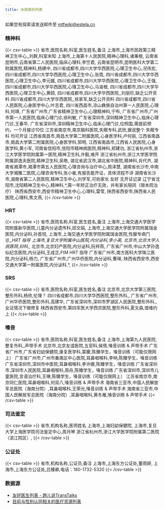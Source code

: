 ```yaml
---
title: 未探索的列表
---
```


如果您有探索请发送邮件至 <mtfwiki@estela.cn>

### 精神科

{{< csv-table >}}
省市,医院名称,科室,医生姓名,备注
上海市,上海市民政第三精神卫生中心,,刘群,科室未知
上海市,上海第十人民医院,精神心理科,诸秉根,
云南省昆明市,云南省第二人民医院,临床心理科,李竺君,
云南省昆明市,昆明医科大学第二附属医院,精神科,杨建中,
四川省成都市,四川大学华西医院,心理卫生中心,况伟宏,
四川省成都市,四川大学华西医院,心理卫生中心,张霓,
四川省成都市,四川大学华西医院,心理卫生中心,李元媛,
四川省成都市,四川大学华西医院,心理卫生中心,王强,
四川省成都市,四川大学华西医院,心理卫生中心,马渝根,
四川省成都市,四川大学华西医院,心理卫生中心,黄颐,
四川省成都市,四川大学华西医院,,刘丽珍,缺乏公开资料
四川省成都市,四川大学华西医院,,徐家军,缺乏公开资料
四川省成都市,四川省人民医院,心身医学中心,叶志君,
四川省西昌市,凉山彝族自治州第一人民医院,心理科,何靖,
广东省广州市,广东省精神卫生中心,心理精神科,宁布,
广东省广州市,广州市第一人民医院,临床心理门诊,徐利敏,
广东省深圳市,深圳精神卫生中心,临床心理门诊,王春华,
广东省深圳市,深圳精神卫生中心,临床心理门诊,位照国,需提前预约，一个月接诊10位
江苏省南京市,南京脑科医院,失眠专科,武欣,据说整个 失眠专科 均可开证
江西省南昌市,南昌大学第二附属医院,心身医学科,卢何丽,
江西省南昌市,南昌大学第二附属医院,心身医学科,郭明,
江西省南昌市,江西省人民医院,心身医学科,黄小军,
河南省信阳市,信阳市精神病医院,精神科,郑建功,
浙江省杭州市,浙江大学医学院附属第一医院,精神卫生科,许毅,难开
浙江省杭州市,浙江大学医学院附属邵逸夫医院,精神卫生科,吴皓,
湖北省武汉市,湖北省中医院,精神科,肖代齐,
湖南省湘潭市,湘潭市第五人民医院,心理咨询与治疗中心,周泽慧,
湖南省长沙市,中南大学湘雅二医院,心理咨询专科,张小崔,有报告能开证，具体流程不详
湖南省长沙市,湖南省第二人民医院,精神卫生中心,刘学军,可劝家长 友好 无开证记录
辽宁省沈阳市,沈阳精神卫生中心,精神科,*,需一年矫正治疗无效，并有家长陪同（限本院治疗）
陕西省西安市,西安市精神卫生中心,心理科,雷莹,
陕西省西安市,陕西省人民医院,心理科,焦文燕,
{{< /csv-table >}}

### HRT

{{< csv-table >}}
省市,医院名称,科室,医生姓名,备注
上海市,上海交通大学医学院附属新华医院,儿童内分泌遗传科,邱文娟,
上海市,上海交通大学医学院附属瑞金医院,内分泌科,孙首悦,
上海市,上海交通大学医学院附属瑞金医院,性腺专病门诊,*,HRT 指导
上海市,复旦大学附属中山医院,内分泌科,李小英,
北京市,北京大学人民医院,妇科,*,
北京市,北京妇产医院,内分泌科,阮祥燕,
广东省广州市,中山大学孙逸仙纪念医院,内分泌科,王成芷,FtM HRT 指导
广东省广州市,南方医科大学珠江医院,内分泌科,杨力,
广东省广州市,广州华侨医院,内分泌科,曹瑛,
陕西省西安市,西安交通大学第一附属医院,内分泌科,*,
{{< /csv-table >}}

### SRS

{{< csv-table >}}
省市,医院名称,科室,医生姓名,备注
北京市,北京大学第三医院,整形外科,杨欣,伦理？
四川省成都市,四川大学华西医院,整形外科,,
广东省广州市,广州华侨医院,整形外科,高建华,
广东省深圳市,深圳市罗湖区人民医院,整形外科,,女证情况下做修复
陕西省西安市,第四军医大学西京医院,整形外科,夏文森,很难约上
{{< /csv-table >}}

### 嗓音

{{< csv-table >}}
省市,医院名称,科室,医生姓名,备注
上海市,上海第九人民医院,整复外科,,声带手术
北京市,北京友谊医院,五官科,侯倩,嗓音训练 & 声带手术
广东省广州市,广东省妇幼保健院,康复医学科,蒙朦,陈臻学生，嗓音训练（可能仅限网上）
广东省广州市,广州市番禺区中心医院,耳鼻咽喉科,李响,陈臻学生，嗓音训练
广东省深圳市,深圳市中医院,耳鼻咽喉科,李许娜,陈臻学生，嗓音训练
广东省深圳市,深圳市人民医院,耳鼻咽喉科,周舟,陈臻学生，嗓音训练
广东省深圳市,深圳市儿童医院,言语治疗科,王琳,陈臻学生，嗓音训练（可能仅限网上）
江苏省南京市,南京同仁医院,耳鼻咽喉科,何双八,嗓音训练 & 声带手术
海南省三亚市,中国人民解放军总医院（海南分院）,耳鼻咽喉科,王荣光,嗓音训练 & 声带手术
海南省三亚市,中国人民解放军总医院（海南分院）,耳鼻咽喉科,黄冬雁,嗓音训练 & 声带手术
{{< /csv-table >}}

### 司法鉴定

{{< csv-table >}}
省市,机构名称,医师姓名
上海市,上海妇幼保健院,
上海市,复旦大学上海医学院司法鉴定中心,周月琴
浙江省杭州市,浙江大学医学院附属第二医院（滨江院区）,
{{< /csv-table >}}

### 公证处

{{< csv-table >}}
省市,机构名称,公证员,备注
上海市,上海东方公证处,董雨婷,
上海市,上海东方公证处,吕臻卿,电话：180-1732-5320
{{< /csv-table >}}

### 数据源

- [友好医生列表 - 跨儿说TransTalks](https://archive.md/g558s)
- [目前与性别认同相关的医疗资源列表](https://github.com/KristallWang/Transgender-lost-years/blob/master/0002_Medical/Medical_Resources/目前与性别认同相关的医疗资源列表.md)
